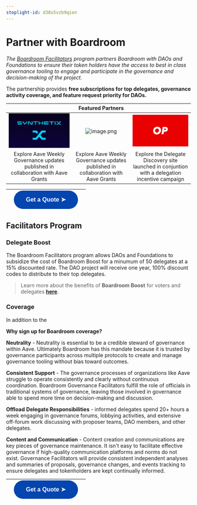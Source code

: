 ```yaml
---
stoplight-id: d38s5vzb9qion
---
```


# Partner with Boardroom

*The [Boardroom Facilitators](url) program partners Boardroom with DAOs and Foundations to ensure their token holders have the access to best in class governance tooling to engage and participate in the governance and decision-making of the project.*

The partnership provides **free subscriptions for top delegates, governance activity coverage, and feature request priority for DAOs.**

| |Featured Partners |    |   
|   :----:   |    :----:   |    :----:   |  
|![image.png](../../assets/images/EgfXUXyUwAAAiZM.jpeg)|![image.png](../../assets/images/Qué-es-AAVE.jpeg)|![image.png](../../assets/images/optimism-logo.png)|
| Explore Aave Weekly Governance updates published in collaboration with Aave Grants | Explore Aave Weekly Governance updates published in collaboration with Aave Grants | Explore the Delegate Discovery site launched in conjuntion with a delegation incentive campaign|

| |<a href="https://calendly.com/d/d5z-6wd-6vs/facilitators-program-onboarding"><button style="all:unset;font-family:Helvetica,Arial,sans-serif;display:inline-block;max-width:100%;white-space:nowrap;overflow:hidden;text-overflow:ellipsis;background-color:#0445AF;color:#FFFFFF;font-size:16px;border-radius:25px;padding:0 33px;font-weight:bold;height:50px;cursor:pointer;line-height:50px;text-align:center;margin:0;text-decoration:none;">Get a Quote ➤</button><a/> | |
|   :----:   |    :----:   |    :----:   |  

## Facilitators Program

### Delegate Boost
The Boardroom Facilitators program allows DAOs and Foundations to subsidize the cost of Boardroom Boost for a minumum of 50 delegates at a 15% discounted rate. The DAO project will receive one year, 100% discount codes to distribute to their top delegates. 

> Learn more about the benefits of **Boardroom Boost** for voters and delegates [**here**](../Boardroom-Boost/About-Boost.md).

### Coverage
In addition to the 

**Why sign up for Boardroom coverage?**

**Neutrality** - Neutrality is essential to be a credible steward of governance within Aave. Ultimately Boardroom has this mandate because it is trusted by governance participants across multiple protocols to create and manage governance tooling without bias toward outcomes.

**Consistent Support** - The governance processes of organizations like Aave struggle to operate consistently and clearly without continuous coordination. Boardroom Governance Facilitators fulfill the role of officials in traditional systems of governance, leaving those involved in governance able to spend more time on decision-making and discussion.

**Offload** **Delegate Responsibilities** - informed delegates spend 20+ hours a week engaging in governance forums, lobbying activities, and extensive off-forum work discussing with proposer teams, DAO members, and other delegates.

**Content and Communication** - Content creation and communications are key pieces of governance maintenance. It isn't easy to facilitate effective governance if high-quality communication platforms and norms do not exist. Governance Facilitators will provide consistent independent analyses and summaries of proposals, governance changes, and events tracking to ensure delegates and tokenholders are kept continually informed.

| |<a href="https://calendly.com/d/d5z-6wd-6vs/facilitators-program-onboarding"><button style="all:unset;font-family:Helvetica,Arial,sans-serif;display:inline-block;max-width:100%;white-space:nowrap;overflow:hidden;text-overflow:ellipsis;background-color:#0445AF;color:#FFFFFF;font-size:16px;border-radius:25px;padding:0 33px;font-weight:bold;height:50px;cursor:pointer;line-height:50px;text-align:center;margin:0;text-decoration:none;">Get a Quote ➤</button><a/> | |
|   :----:   |    :----:   |    :----:   |  
